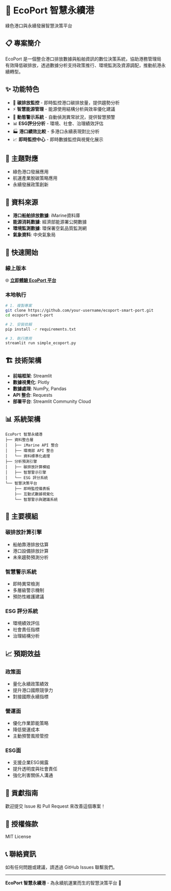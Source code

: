 # 🚢 EcoPort 智慧永續港

綠色港口與永續發展智慧決策平台

## 📋 專案簡介

EcoPort 是一個整合港口排放數據與船舶資訊的數位決策系統，協助港務管理局有效降低碳排放，透過數據分析支持政策推行、環境監測及資源調配，推動航港永續轉型。

## ✨ 功能特色

- 🌱 **碳排放監控** - 即時監控港口碳排放量，提供趨勢分析
- ⚡ **智慧能源管理** - 能源使用結構分析與效率優化建議
- 🚨 **動態警示系統** - 自動偵測異常狀況，提供智慧預警
- 📊 **ESG評分分析** - 環境、社會、治理績效評估
- 🏭 **港口績效比較** - 多港口永續表現對比分析
- 📈 **即時監控中心** - 即時數據監控與視覺化展示

## 🎯 主題對應

- 綠色港口發展應用
- 航運產業脫碳策略應用  
- 永續發展政策創新

## 💾 資料來源

- **港口船舶排放數據**: iMarine資料庫
- **能源消耗數據**: 經濟部能源署公開數據
- **環境監測數據**: 環保署空氣品質監測網
- **氣象資料**: 中央氣象局

## 🚀 快速開始

### 線上版本
🌐 **[立即體驗 EcoPort 平台](部署後更新此連結)**

### 本地執行
```bash
# 1. 複製專案
git clone https://github.com/your-username/ecoport-smart-port.git
cd ecoport-smart-port

# 2. 安裝依賴
pip install -r requirements.txt

# 3. 執行應用
streamlit run simple_ecoport.py
```

## 🏗️ 技術架構

- **前端框架**: Streamlit
- **數據視覺化**: Plotly
- **數據處理**: NumPy, Pandas
- **API 整合**: Requests
- **部署平台**: Streamlit Community Cloud

## 📊 系統架構

```
EcoPort 智慧永續港
├── 資料整合層
│   ├── iMarine API 整合
│   ├── 環境部 API 整合
│   └── 資料標準化處理
├── 分析預測引擎
│   ├── 碳排放計算模組
│   ├── 智慧警示引擎
│   └── ESG 評分系統
└── 智慧決策平台
    ├── 即時監控儀表板
    ├── 互動式數據視覺化
    └── 智慧警示與建議系統
```

## 🔧 主要模組

### 碳排放計算引擎
- 船舶靠港排放估算
- 港口設備排放計算
- 未來趨勢預測分析

### 智慧警示系統
- 即時異常檢測
- 多層級警示機制
- 預防性維護建議

### ESG 評分系統
- 環境績效評估
- 社會責任指標
- 治理結構分析

## 📈 預期效益

### 政策面
- 量化永續政策績效
- 提升港口國際競爭力
- 對接國際永續指標

### 營運面  
- 優化作業節能策略
- 降低營運成本
- 主動預警風險管控

### ESG面
- 支援企業ESG揭露
- 提升透明度與社會責任
- 強化利害關係人溝通

## 🤝 貢獻指南

歡迎提交 Issue 和 Pull Request 來改善這個專案！

## 📄 授權條款

MIT License

## 📞 聯絡資訊

如有任何問題或建議，請透過 GitHub Issues 聯繫我們。

---

**EcoPort 智慧永續港** - 為永續航運業而生的智慧決策平台 🌊
